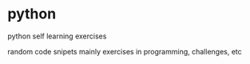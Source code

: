 python
======
python self learning exercises

random code snipets 
mainly exercises in programming, challenges, etc

